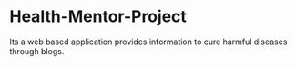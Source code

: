 # Health-Mentor-Project
Its a web based application provides information to cure harmful diseases through blogs.
